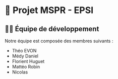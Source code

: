 # 🚀 Projet MSPR - EPSI

## 👨‍💻 Équipe de développement

Notre équipe est composée des membres suivants :

- Théo EVON
- Médy Daniel
- Florient Huguet
- Mattéo Robin
- Nicolas